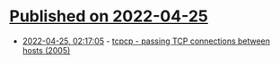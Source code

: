 # [Published on 2022-04-25](index.md)

* [2022-04-25, 02:17:05](https://news.ycombinator.com/item?id=31150186) - [tcpcp - passing TCP connections between hosts (2005)](http://tcpcp.sourceforge.net/)
